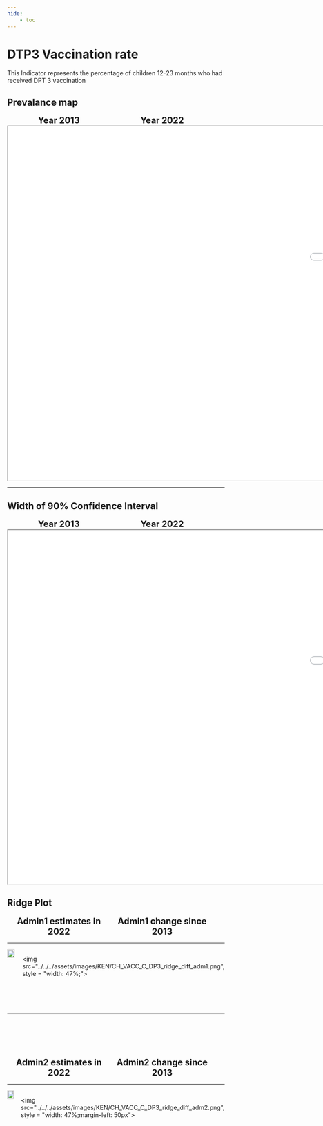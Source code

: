 ```yaml
---
hide:
    - toc
---
```

# DTP3 Vaccination rate

This Indicator represents the percentage of children 12-23 months who had received DPT 3 vaccination

## Prevalance map

<div style="width: 95%; display:grid; grid-template-columns: repeat(2, 1fr); gap: 0px; text-align:center; font-weight:bold;x">
  <div style="font-size: 20px">Year 2013</div>
  <div style="font-size: 20px">Year 2022</div>
</div>

<iframe src="../../../assets/images/KEN/CH_VACC_C_DP3_detail.html" style = "width: 2000px; height: 820px"></iframe>

---

## Width of 90% Confidence Interval

<div style="width: 95%; display:grid; grid-template-columns: repeat(2, 1fr); gap: 0px; text-align:center; font-weight:bold;x">
  <div style="font-size: 20px">Year 2013</div>
  <div style="font-size: 20px">Year 2022</div>
</div>

<iframe src="../../../assets/images/KEN/CH_VACC_C_DP3_detail_ci.html" style = "width: 2000px; height: 820px"></iframe>

## Ridge Plot

<div style="width: 95%; display:grid; grid-template-columns: repeat(2, 1fr); gap: 0px; text-align:center; font-weight:bold;x">
  <div style="font-size: 20px">Admin1 estimates in 2022</div>
  <div style="font-size: 20px">Admin1 change since 2013</div>
</div>

---

<div style="display: flex">
<img src="../../../assets/images/KEN/CH_VACC_C_DP3_ridge_adm1.png", style = "width: 47%;">

<img src="../../../assets/images/KEN/CH_VACC_C_DP3_ridge_diff_adm1.png", style = "width: 47%;">

</div>

<hr style="height: 1px; background-color: #8c8c8cff; border: none; margin: 20px 0; margin-bottom: 100px; margin-top: 70px;">


<div style="width: 95%; display:grid; grid-template-columns: repeat(2, 1fr); gap: 0px; text-align:center; font-weight:bold;x">
  <div style="font-size: 20px">Admin2 estimates in 2022</div>
  <div style="font-size: 20px">Admin2 change since 2013</div>
</div>

---

<div style="display: flex">
<img src="../../../assets/images/KEN/CH_VACC_C_DP3_ridge_adm2.png", style = "width: 47%">

<img src="../../../assets/images/KEN/CH_VACC_C_DP3_ridge_diff_adm2.png", style = "width: 47%;margin-left: 50px">

</div>